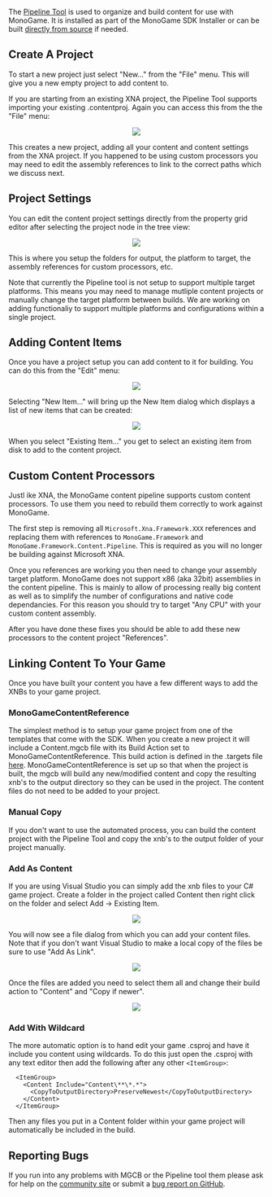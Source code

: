 The [Pipeline Tool](pipeline.md) is used to organize and build content for use with MonoGame. It is installed as part of the MonoGame SDK Installer or can be built [directly from source](https://github.com/mono/MonoGame/tree/develop/Tools/Pipeline) if needed.

## Create A Project

To start a new project just select "New..." from the "File" menu.  This will give you a new empty project to add content to.

If you are starting from an existing XNA project, the Pipeline Tool supports importing your existing .contentproj.  Again you can access this from the the "File" menu:

<p align="center">
<img src="images/pipeline_import.png"/>
</p>

This creates a new project, adding all your content and content settings from the XNA project.  If you happened to be using custom processors you may need to edit the assembly references to link to the correct paths which we discuss next.

## Project Settings

You can edit the content project settings directly from the property grid editor after selecting the project node in the tree view:

<p align="center">
<img src="images/pipeline_project.png"/>
</p>

This is where you setup the folders for output, the platform to target, the assembly references for custom processors, etc.

Note that currently the Pipeline tool is not setup to support multiple target platforms.  This means you may need to manage mutliple content projects or manually change the target platform between builds.  We are working on adding functionaliy to support multiple platforms and configurations within a single project.


## Adding Content Items

Once you have a project setup you can add content to it for building.  You can do this from the "Edit" menu:

<p align="center">
<img src="images/pipeline_items.png"/>
</p>

Selecting "New Item..." will bring up the New Item dialog which displays a list of new items that can be created:

<p align="center">
<img src="images/pipeline_newitem.png"/>
</p>

When you select "Existing Item..." you get to select an existing item from disk to add to the content project.


## Custom Content Processors

Justl ike XNA, the MonoGame content pipeline supports custom content processors.  To use them you need to rebuild them correctly to work against MonoGame.

The first step is removing all `Microsoft.Xna.Framework.XXX` references and replacing them with references to `MonoGame.Framework` and `MonoGame.Framework.Content.Pipeline`.  This is required as you will no longer be building against Microsoft XNA.

Once you references are working you then need to change your assembly target platform.  MonoGame does not support x86 (aka 32bit) assemblies in the content pipeline.  This is mainly to allow of processing really big content as well as to simplify the number of configurations and native code dependancies.  For this reason you should try to target "Any CPU" with your custom content assembly.

After you have done these fixes you should be able to add these new processors to the content project "References".


## Linking Content To Your Game

Once you have built your content you have a few different ways to add the XNBs to your game project.

### MonoGameContentReference

The simplest method is to setup your game project from one of the templates that come with the SDK. When you create a new project it will include a Content.mgcb file with its Build Action set to MonoGameContentReference. This build action is defined in the .targets file [here](https://github.com/MonoGame/MonoGame/blob/develop/MonoGame.Framework.Content.Pipeline/MonoGame.Content.Builder.targets). MonoGameContentReference is set up so that when the project is built, the mgcb will build any new/modified content and copy the resulting xnb's to the output directory so they can be used in the project. The content files do not need to be added to your project.

### Manual Copy

If you don't want to use the automated process, you can build the content project with the Pipeline Tool and copy the xnb's to the output folder of your project manually.


### Add As Content

If you are using Visual Studio you can simply add the xnb files to your C# game project.  Create a folder in the project called Content then right click on the folder and select Add -> Existing Item.

<p align="center">
<img src="images/existing_item.png"/>
</p>

You will now see a file dialog from which you can add your content files.  Note that if you don't want Visual Studio to make a local copy of the files be sure to use "Add As Link".

<p align="center">
<img src="images/add_as_link.png"/>
</p>

Once the files are added you need to select them all and change their build action to "Content" and "Copy if newer".

<p align="center">
<img src="images/copy_if_newer.png"/>
</p>


### Add With Wildcard

The more automatic option is to hand edit your game .csproj and have it include you content using wildcards. To do this just open the .csproj with any text editor then add the following after any other `<ItemGroup>`:

```
  <ItemGroup>
    <Content Include="Content\**\*.*">
      <CopyToOutputDirectory>PreserveNewest</CopyToOutputDirectory>
    </Content>
  </ItemGroup>
```

Then any files you put in a Content folder within your game project will automatically be included in the build.


## Reporting Bugs

If you run into any problems with MGCB or the Pipeline tool them please ask for help on the [community site](http://community.monogame.net/) or submit a [bug report on GitHub](https://github.com/MonoGame/MonoGame/issues).
